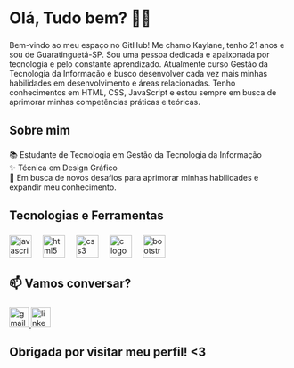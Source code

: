 <h1 align="left">Olá, Tudo bem? 👩‍💻</h1>

###

<p align="left">Bem-vindo ao meu espaço no GitHub! Me chamo Kaylane, tenho 21 anos e sou de Guaratinguetá-SP. Sou uma pessoa dedicada e apaixonada por tecnologia e pelo constante aprendizado. Atualmente curso Gestão da Tecnologia da Informação e busco desenvolver cada vez mais minhas habilidades em desenvolvimento e áreas relacionadas. Tenho conhecimentos em HTML, CSS, JavaScript e estou sempre em busca de aprimorar minhas competências práticas e teóricas. </p>
<h2 align="left">Sobre mim</h2>

###

<p align="left">📚 Estudante de Tecnologia em Gestão da Tecnologia da Informação<br>✨ Técnica em Design Gráfico<br>🚀 Em busca de novos desafios para aprimorar minhas habilidades e expandir meu conhecimento.</p>

###

<h2 align="left">Tecnologias e Ferramentas</h2>

###

<div align="left">
  <img src="https://cdn.jsdelivr.net/gh/devicons/devicon/icons/javascript/javascript-original.svg" height="40" alt="javascript logo"  />
  <img width="12" />
  <img src="https://cdn.jsdelivr.net/gh/devicons/devicon/icons/html5/html5-original.svg" height="40" alt="html5 logo"  />
  <img width="12" />
  <img src="https://cdn.jsdelivr.net/gh/devicons/devicon/icons/css3/css3-original.svg" height="40" alt="css3 logo"  />
  <img width="12" />
  <img src="https://cdn.jsdelivr.net/gh/devicons/devicon/icons/c/c-original.svg" height="40" alt="c logo"  />
  <img width="12" />
  <img src="https://cdn.jsdelivr.net/gh/devicons/devicon/icons/bootstrap/bootstrap-original.svg" height="40" alt="bootstrap logo"  />
</div>

###

<h2 align="left">📫 Vamos conversar?</h2>

###

<div align="left">
  <a href="mailto: kaylaneleticia10@gmail.com" target="_blank">
    <img src="https://img.shields.io/static/v1?message=Gmail&logo=gmail&label=&color=D14836&logoColor=white&labelColor=&style=for-the-badge" height="35" alt="gmail logo"  />
  </a>
  <a href="www.linkedin.com/in/kaylane-silva-841236230/" target="_blank">
    <img src="https://img.shields.io/static/v1?message=LinkedIn&logo=linkedin&label=&color=0077B5&logoColor=white&labelColor=&style=for-the-badge" height="35" alt="linkedin logo"  />
  </a>
</div>

###

<h2 align="left">Obrigada por visitar meu perfil! <3 </h2>

###
